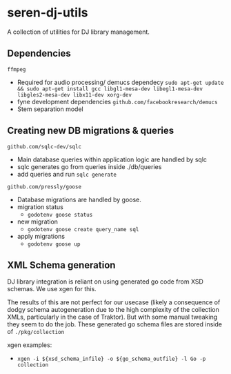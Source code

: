 # seren-dj-utils
A collection of utilities for DJ library management.


## Dependencies

`ffmpeg`
- Required for audio processing/ demucs dependecy
`sudo apt-get update && sudo apt-get install gcc libgl1-mesa-dev libegl1-mesa-dev libgles2-mesa-dev libx11-dev xorg-dev`
- fyne development dependencies
`github.com/facebookresearch/demucs`
- Stem separation model

## Creating new DB migrations & queries

`github.com/sqlc-dev/sqlc`
- Main database queries within application logic are handled by sqlc
- sqlc generates go from queries inside ./db/queries
- add queries and run `sqlc generate`

`github.com/pressly/goose`
- Database migrations are handled by goose.
- migration status
    - `godotenv goose status`
- new migration
    - `godotenv goose create query_name sql`
- apply migrations
    - `godotenv goose up`

## XML Schema generation

DJ library integration is reliant on using generated go code from XSD schemas. We use xgen for this.

The results of this are not perfect for our usecase (likely a consequence of dodgy schema autogeneration due to the high complexity of the collection XMLs, particularly in the case of Traktor). But with some manual tweaking they seem to do the job. These generated go schema files are stored inside of `./pkg/collection`

xgen examples:
- `xgen -i ${xsd_schema_infile} -o ${go_schema_outfile} -l Go -p collection`

